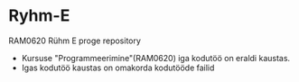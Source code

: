 # Ryhm-E

RAM0620 Rühm E proge repository

- Kursuse "Programmeerimine"(RAM0620) iga kodutöö on eraldi kaustas.
- Igas kodutöö kaustas on omakorda kodutööde failid
